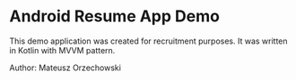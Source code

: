# Android Resume App Demo

This demo application was created for recruitment purposes.
It was written in Kotlin with MVVM pattern.

Author: Mateusz Orzechowski

